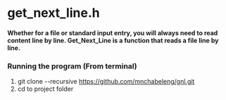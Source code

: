 # get_next_line.h

#### Whether for a file or standard input entry, you will always need to read content line by line. Get_Next_Line is a function that reads a file line by line.

### Running the program (From terminal)

1. git clone --recursive https://github.com/mnchabeleng/gnl.git
2. cd to project folder
